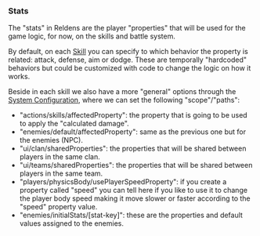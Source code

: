 ### Stats

The "stats" in Reldens are the player "properties" that will be used for the game logic, for now, on the skills and battle system.

By default, on each [Skill](https://github.com/damian-pastorini/reldens-docs/blob/master/entities/skill.md) you can specify to which behavior the property is related: attack, defense, aim or dodge.
These are temporally "hardcoded" behaviors but could be customized with code to change the logic on how it works.

Beside in each skill we also have a more "general" options through the [System Configuration](https://github.com/damian-pastorini/reldens-docs/blob/master/configuration.md), where we can set the following "scope"/"paths":
- "actions/skills/affectedProperty": the property that is going to be used to apply the "calculated damage".
- "enemies/default/affectedProperty": same as the previous one but for the enemies (NPC).
- "ui/clan/sharedProperties": the properties that will be shared between players in the same clan.
- "ui/teams/sharedProperties": the properties that will be shared between players in the same team.
- "players/physicsBody/usePlayerSpeedProperty": if you create a property called "speed" you can tell here if you like to use it to change the player body speed making it move slower or faster according to the "speed" property value.
- "enemies/initialStats/[stat-key]": these are the properties and default values assigned to the enemies.
